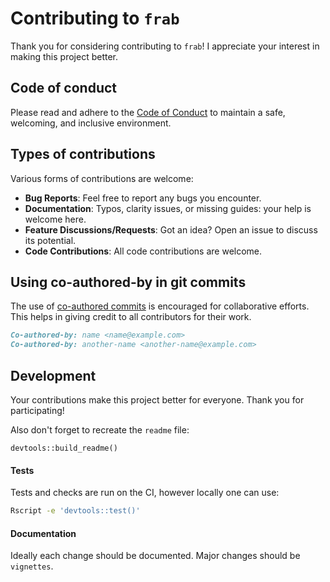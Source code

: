 # Contributing to `frab`

Thank you for considering contributing to `frab`!  I appreciate your
interest in making this project better.

## Code of conduct

Please read and adhere to the [Code of Conduct](CODE_OF_CONDUCT.md) to
maintain a safe, welcoming, and inclusive environment.

## Types of contributions

Various forms of contributions are welcome:

- **Bug Reports**: Feel free to report any bugs you encounter.
- **Documentation**: Typos, clarity issues, or missing guides: your
  help is welcome here.
- **Feature Discussions/Requests**: Got an idea? Open an issue to
  discuss its potential.
- **Code Contributions**: All code contributions are welcome.

## Using co-authored-by in git commits

The use of [co-authored
commits](https://docs.github.com/en/github/committing-changes-to-your-project/creating-a-commit-with-multiple-authors)
is encouraged for collaborative efforts.  This helps in giving credit
to all contributors for their work.

```markdown
Co-authored-by: name <name@example.com>
Co-authored-by: another-name <another-name@example.com>
```

## Development

Your contributions make this project better for everyone.  Thank you
for participating!

Also don't forget to recreate the `readme` file:
```{r eval=FALSE}
devtools::build_readme()
```

#### Tests

Tests and checks are run on the CI, however locally one can use:

```bash
Rscript -e 'devtools::test()'
```

#### Documentation

Ideally each change should be documented.  Major changes should be `vignettes`.

